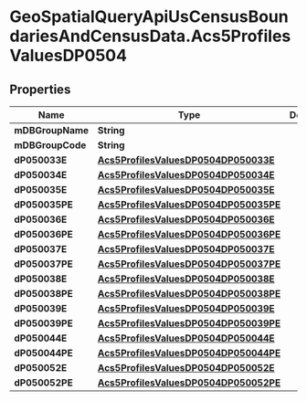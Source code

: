 # GeoSpatialQueryApiUsCensusBoundariesAndCensusData.Acs5ProfilesValuesDP0504

## Properties

Name | Type | Description | Notes
------------ | ------------- | ------------- | -------------
**mDBGroupName** | **String** |  | 
**mDBGroupCode** | **String** |  | 
**dP050033E** | [**Acs5ProfilesValuesDP0504DP050033E**](Acs5ProfilesValuesDP0504DP050033E.md) |  | 
**dP050034E** | [**Acs5ProfilesValuesDP0504DP050034E**](Acs5ProfilesValuesDP0504DP050034E.md) |  | 
**dP050035E** | [**Acs5ProfilesValuesDP0504DP050035E**](Acs5ProfilesValuesDP0504DP050035E.md) |  | 
**dP050035PE** | [**Acs5ProfilesValuesDP0504DP050035PE**](Acs5ProfilesValuesDP0504DP050035PE.md) |  | 
**dP050036E** | [**Acs5ProfilesValuesDP0504DP050036E**](Acs5ProfilesValuesDP0504DP050036E.md) |  | 
**dP050036PE** | [**Acs5ProfilesValuesDP0504DP050036PE**](Acs5ProfilesValuesDP0504DP050036PE.md) |  | 
**dP050037E** | [**Acs5ProfilesValuesDP0504DP050037E**](Acs5ProfilesValuesDP0504DP050037E.md) |  | 
**dP050037PE** | [**Acs5ProfilesValuesDP0504DP050037PE**](Acs5ProfilesValuesDP0504DP050037PE.md) |  | 
**dP050038E** | [**Acs5ProfilesValuesDP0504DP050038E**](Acs5ProfilesValuesDP0504DP050038E.md) |  | 
**dP050038PE** | [**Acs5ProfilesValuesDP0504DP050038PE**](Acs5ProfilesValuesDP0504DP050038PE.md) |  | 
**dP050039E** | [**Acs5ProfilesValuesDP0504DP050039E**](Acs5ProfilesValuesDP0504DP050039E.md) |  | 
**dP050039PE** | [**Acs5ProfilesValuesDP0504DP050039PE**](Acs5ProfilesValuesDP0504DP050039PE.md) |  | 
**dP050044E** | [**Acs5ProfilesValuesDP0504DP050044E**](Acs5ProfilesValuesDP0504DP050044E.md) |  | 
**dP050044PE** | [**Acs5ProfilesValuesDP0504DP050044PE**](Acs5ProfilesValuesDP0504DP050044PE.md) |  | 
**dP050052E** | [**Acs5ProfilesValuesDP0504DP050052E**](Acs5ProfilesValuesDP0504DP050052E.md) |  | 
**dP050052PE** | [**Acs5ProfilesValuesDP0504DP050052PE**](Acs5ProfilesValuesDP0504DP050052PE.md) |  | 


